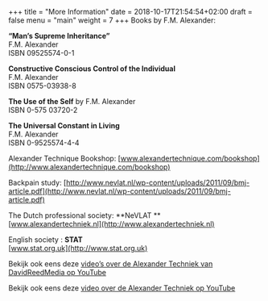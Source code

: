 +++
title = "More Information"
date = 2018-10-17T21:54:54+02:00
draft = false
menu = "main"
weight = 7
+++
Books by F.M. Alexander:

**“Man’s Supreme Inheritance”**\
F.M. Alexander\
ISBN 09525574-0-1

**Constructive Conscious Control of the Individual**\
F.M. Alexander\
ISBN 0575-03938-8

**The Use of the Self**
by F.M. Alexander\
ISBN 0-575 03720-2

**The Universal Constant in Living**\
F.M. Alexander\
ISBN 0-9525574-4-4

Alexander Technique Bookshop:
[www.alexandertechnique.com/bookshop](http://www.alexandertechnique.com/bookshop)

Backpain study:
[http://www.nevlat.nl/wp-content/uploads/2011/09/bmj-article.pdf](http://www.nevlat.nl/wp-content/uploads/2011/09/bmj-article.pdf)

The Dutch professional society: **NeVLAT **       
[www.alexandertechniek.nl](http://www.alexandertechniek.nl)

English society : **STAT**               
[www.stat.org.uk](http://www.stat.org.uk)


Bekijk ook eens deze [video’s over de Alexander Techniek van DavidReedMedia
op YouTube](http://www.youtube.com/user/davidreedmedia)

Bekijk ook eens deze [video over de Alexander Techniek op
YouTube](http://www.youtube.com/watch?v=Lv1uCipHjUQ&amp;feature=related&t=36)


